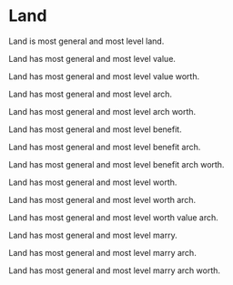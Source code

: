 # Land

Land is most general and most level land.

Land has most general and most level value.

Land has most general and most level value worth.

Land has most general and most level arch.

Land has most general and most level arch worth.

Land has most general and most level benefit.

Land has most general and most level benefit arch.

Land has most general and most level benefit arch worth.

Land has most general and most level worth.

Land has most general and most level worth arch.

Land has most general and most level worth value arch.

Land has most general and most level marry.

Land has most general and most level marry arch.

Land has most general and most level marry arch worth.